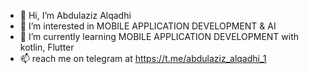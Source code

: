 - 👋 Hi, I’m Abdulaziz Alqadhi
- 👀 I’m interested in MOBILE APPLICATION DEVELOPMENT & AI
- 🌱 I’m currently learning MOBILE APPLICATION DEVELOPMENT with kotlin, Flutter
- 📫 reach me on telegram at https://t.me/abdulaziz_alqadhi_1

<!---
abdulaziz-alqadhi/abdulaziz-alqadhi is a ✨ special ✨ repository because its `README.md` (this file) appears on your GitHub profile.
You can click the Preview link to take a look at your changes.
--->
